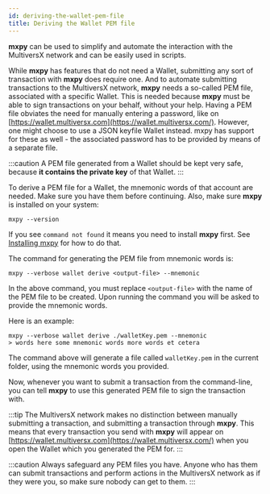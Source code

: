 ```yaml
---
id: deriving-the-wallet-pem-file
title: Deriving the Wallet PEM file
---
```


[comment]: # (mx-context-auto)

**mxpy** can be used to simplify and automate the interaction with the MultiversX network and can be easily used in scripts.

While **mxpy** has features that do not need a Wallet, submitting any sort of transaction with **mxpy** does require one. And to automate submitting transactions to the MultiversX network, **mxpy** needs a so-called PEM file, associated with a specific Wallet. This is needed because **mxpy** must be able to sign transactions on your behalf, without your help. Having a PEM file obviates the need for manually entering a password, like on [https://wallet.multiversx.com](https://wallet.multiversx.com/). However, one might choose to use a JSON keyfile Wallet instead. mxpy has support for these as well - the associated password has to be provided by means of a separate file.

:::caution
A PEM file generated from a Wallet should be kept very safe, because **it contains the private key** of that Wallet.
:::

To derive a PEM file for a Wallet, the mnemonic words of that account are needed. Make sure you have them before continuing. Also, make sure **mxpy** is installed on your system:

```
mxpy --version
```

If you see `command not found` it means you need to install **mxpy** first. See [Installing mxpy](/sdk-and-tools/sdk-py/installing-mxpy) for how to do that.

The command for generating the PEM file from mnemonic words is:

```
mxpy --verbose wallet derive <output-file> --mnemonic
```

In the above command, you must replace `<output-file>` with the name of the PEM file to be created. Upon running the command you will be asked to provide the mnemonic words.

Here is an example:

```
mxpy --verbose wallet derive ./walletKey.pem --mnemonic
> words here some mnemonic words more words et cetera
```

The command above will generate a file called `walletKey.pem` in the current folder, using the mnemonic words you provided.

Now, whenever you want to submit a transaction from the command-line, you can tell **mxpy** to use this generated PEM file to sign the transaction with.

:::tip
The MultiversX network makes no distinction between manually submitting a transaction, and submitting a transaction through **mxpy**. This means that every transaction you send with **mxpy** will appear on [https://wallet.multiversx.com](https://wallet.multiversx.com/) when you open the Wallet which you generated the PEM for.
:::

:::caution
Always safeguard any PEM files you have. Anyone who has them can submit transactions and perform actions in the MultiversX network as if they were you, so make sure nobody can get to them.
:::
